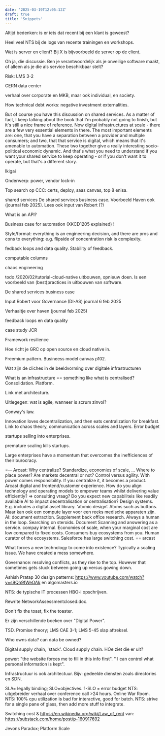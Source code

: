```yaml
---
date: '2025-03-19T12:05:12Z'
draft: true
title: 'Snippets'
---
```


Altijd bedenken: is er iets dat recent bij een klant is geweest?

Heel veel NTS bij de logs van recente trainingen en workshops.

Wat is server en client? Bij X is bijvoorbeeld de server op de client.

Oh ja, die discussie. Ben je verantwoordelijk als je onveilige software maakt, of alleen als je die als service beschikbaar stelt?

Risk: LMS 3-2

CERN data center

verhaal over corporate en MKB, maar ook individual, en society.

How technical debt works: negative investment externalities.

But of course you have this discussion on shared services. As a matter of fact, I keep talking about the book that I'm probably not going to finish, but it's still a nice frame of reference. Now digital infrastructures at scale - there are a few very essential elements in there. The most important elements are: one, that you have a separation between a provider and multiple consumers; and two, that that service is digital, which means that it's amenable to automation. These two together give a really interesting socio-political economic dynamic. And that's what you need to understand if you want your shared service to keep operating - or if you don't want it to operate, but that's a different story.


Ikigai

Onderwerp: power, vendor lock-in

Top search op CCC: certs, deploy, saas canvas, top 8 enisa.

shared services
De shared services business case. Voorbeeld Haven ook (journal feb 2025). Lees ook input van Robert (?)



What is an API?

Business case for automation (XKCD1205 explained) !

Style/format: everything is an engineering decision, and there are pros and cons to everything: e.g. flipside of concentration risk is complexity.

fedback loops and data quality. Stability of feedback.

computable columns

chaos engineering

todo /2020/02/tutorial-cloud-native uitbouwen, opnieuw doen. Is een voorbeeld van (best)practices in uitbouwen van software. 

De shared services business case

Input Robert voor Governance (DI-AS) journal 6 feb 2025

Verhaaltje over haven (journal feb 2025)

feedback loops en data quality

case study JCR

Framework resilience

Hoe richt je GRC op open source en cloud native in.

Freemium pattern. Busineess model canvas p102.

Wat zijn de cliches in de beeldvorming over digitale infrastructuren

What is an infrastructure == something like what is centralised? Consolidation. Platform.

Link met architecture.

Uitlegegen: wat is agile, wanneer is scrum zinvol?

Conway's law.

Innovation loves decentralization, and then eats centralization for breakfast. Link to chaos theory, communication across scales and layers. Error budget 

startups selling into enterprises.

premature scaling kills startups.

Large enterprises have a momentum that overcomes the inefficiences of their burocracy.

=-- Arcast: 
Why centralize? Standardize, economies of scale, …
Where to place power?
Are markets decentral or not?
Control versus agility. With power comes responsibility.
If you centralize it, it becomes a product.
Arcast digital and frontend/customer experience.
How do you align technology and operating models to empower teams whilst delivering value efficiently? => consulting vraag?
Do you expect new capabiliteis like readily available AI to impact decentralisation or centralisation?
Design systems. E.g. includes a digital asset library. ‘atomic design’. Atoms such as buttons. Maar kan ook een compute layer voor een reeks medische apparaten zijn.
AI: document extraction. Supplement back office research. Always a human in the loop. Searching on steroids.
Document Scanning and answering as a service. compay internal.
Economies of scale, when your marginal cost are low compared to fixed costs.
Consumers buy ecosystems from you. Human curator of the ecosystems.
Salesforce has large switching cost.
== arcast

What forces a new technology to come into existence? Typically a scaling issue. We have created a mess somewhere.

Governance: resolving conflicts, as they rise to the top. However that sometimes gets stuck between going up versus gowing down.

Ashish Pratap 30 design patterns: https://www.youtube.com/watch?v=s9Qh9fWeOAk en algomasters.io

NTS: de typische IT processen HBO-i opschrijven.

Rewrite NetworkAssessmentclosed.doc.



Don't fix the toast, fix the toaster.

Er zijn verschillende boeken over "Digital Power". 

TSD. Promise theory; LMS CAE 3-1; LMS 5-45 slap aftreksel. 

Who owns data? can data be owned?

Digital supply chain, 'stack'. Cloud supply chain. HOe ziet die er uit?

power: "the website forces me to fill in this info first". " I can control what personal information is kept". 

Infrastructuur is ook architectuur. Bijv: gedeelde diensten zoals directories en SDN.

SLA= legally binding; SLO=objectives. 1-SLO = error budget
NTS: uitgebreider verhaal over conference call >24 hours. Online War Room.
NTS: 100% cpu utilization is bad for interactive, good for batch.
NTS: strive for a single pane of glass, then add more stuff to integrate.


Switching cost & https://en.wikipedia.org/wiki/Law_of_rent
van: https://substack.com/home/post/p-160917692

Jevons Paradox; Platform Scale  